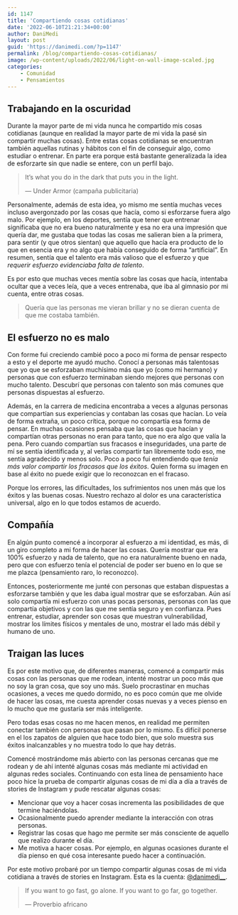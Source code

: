 ```yaml
---
id: 1147
title: 'Compartiendo cosas cotidianas'
date: '2022-06-10T21:21:34+00:00'
author: DaniMedi
layout: post
guid: 'https://danimedi.com/?p=1147'
permalink: /blog/compartiendo-cosas-cotidianas/
image: /wp-content/uploads/2022/06/light-on-wall-image-scaled.jpg
categories:
    - Comunidad
    - Pensamientos
---
```


## Trabajando en la oscuridad

Durante la mayor parte de mi vida nunca he compartido mis cosas cotidianas (aunque en realidad la mayor parte de mi vida la pasé sin compartir muchas cosas). Entre estas cosas cotidianas se encuentran también aquellas rutinas y hábitos con el fin de conseguir algo, como estudiar o entrenar. En parte era porque está bastante generalizada la idea de esforzarte sin que nadie se entere, con un perfil bajo.

> It’s what you do in the dark that puts you in the light.
> 
> — Under Armor (campaña publicitaria)

Personalmente, además de esta idea, yo mismo me sentía muchas veces incluso avergonzado por las cosas que hacía, como si esforzarse fuera algo malo. Por ejemplo, en los deportes, sentía que tener que entrenar significaba que no era bueno naturalmente y esa no era una impresión que quería dar, me gustaba que todas las cosas me salieran bien a la primera, para sentir (y que otros sientan) que aquello que hacía era producto de lo que en esencia era y no algo que había conseguido de forma “artificial”. En resumen, sentía que el talento era más valioso que el esfuerzo y que *requerir esfuerzo evidenciaba falta de talento*.

Es por esto que muchas veces mentía sobre las cosas que hacía, intentaba ocultar que a veces leía, que a veces entrenaba, que iba al gimnasio por mi cuenta, entre otras cosas.

> Quería que las personas me vieran brillar y no se dieran cuenta de que me costaba también.

## El esfuerzo no es malo

Con forme fui creciendo cambié poco a poco mi forma de pensar respecto a esto y el deporte me ayudó mucho. Conocí a personas más talentosas que yo que se esforzaban muchísimo más que yo (como mi hermano) y personas que con esfuerzo terminaban siendo mejores que personas con mucho talento. Descubrí que personas con talento son más comunes que personas dispuestas al esfuerzo.

Además, en la carrera de medicina encontraba a veces a algunas personas que compartían sus experiencias y contaban las cosas que hacían. Lo veía de forma extraña, un poco crítica, porque no compartía esa forma de pensar. En muchas ocasiones pensaba que las cosas que hacían y compartían otras personas no eran para tanto, que no era algo que valía la pena. Pero cuando compartían sus fracasos e inseguridades, una parte de mí se sentía identificada y, al verlas compartir tan libremente todo eso, me sentía agradecido y menos solo. Poco a poco fui entendiendo que *tenía más valor compartir los fracasos que los éxitos*. Quien forma su imagen en base al éxito no puede exigir que lo reconozcan en el fracaso.

Porque los errores, las dificultades, los sufrimientos nos unen más que los éxitos y las buenas cosas. Nuestro rechazo al dolor es una característica universal, algo en lo que todos estamos de acuerdo.

## Compañía

En algún punto comencé a incorporar al esfuerzo a mi identidad, es más, di un giro completo a mi forma de hacer las cosas. Quería mostrar que era 100% esfuerzo y nada de talento, que no era naturalmente bueno en nada, pero que con esfuerzo tenía el potencial de poder ser bueno en lo que se me plazca (pensamiento raro, lo reconozco).

Entonces, posteriormente me junté con personas que estaban dispuestas a esforzarse también y que les daba igual mostrar que se esforzaban. Aún así solo compartía mi esfuerzo con unas pocas personas, personas con las que compartía objetivos y con las que me sentía seguro y en confianza. Pues entrenar, estudiar, aprender son cosas que muestran vulnerabilidad, mostrar los límites físicos y mentales de uno, mostrar el lado más débil y humano de uno.

## Traigan las luces

Es por este motivo que, de diferentes maneras, comencé a compartir más cosas con las personas que me rodean, intenté mostrar un poco más que no soy la gran cosa, que soy uno más. Suelo procrastinar en muchas ocasiones, a veces me quedo dormido, no es poco común que me olvide de hacer las cosas, me cuesta aprender cosas nuevas y a veces pienso en lo mucho que me gustaría ser más inteligente.

Pero todas esas cosas no me hacen menos, en realidad me permiten conectar también con personas que pasan por lo mismo. Es difícil ponerse en el los zapatos de alguien que hace todo bien, que solo muestra sus éxitos inalcanzables y no muestra todo lo que hay detrás.

Comencé mostrándome más abierto con las personas cercanas que me rodean y de ahí intenté algunas cosas más mediante mi actividad en algunas redes sociales. Continuando con esta línea de pensamiento hace poco hice la prueba de compartir algunas cosas de mi día a día a través de stories de Instagram y pude rescatar algunas cosas:

- Mencionar que voy a hacer cosas incrementa las posibilidades de que termine haciéndolas.
- Ocasionalmente puedo aprender mediante la interacción con otras personas.
- Registrar las cosas que hago me permite ser más consciente de aquello que realizo durante el día.
- Me motiva a hacer cosas. Por ejemplo, en algunas ocasiones durante el día pienso en qué cosa interesante puedo hacer a continuación.

Por este motivo probaré por un tiempo compartir algunas cosas de mi vida cotidiana a través de stories en Instagram. Esta es la cuenta: [@danimedi\_\_](https://www.instagram.com/danimedi__/).

> If you want to go fast, go alone. If you want to go far, go together.
> 
> — Proverbio africano
